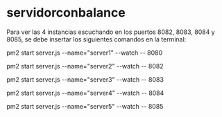 # servidorconbalance

Para ver las 4 instancias escuchando en los puertos 8082, 8083, 8084 y 8085, se debe insertar los siguientes comandos en la terminal:

pm2 start server.js --name="server1" --watch -- 8080

pm2 start server.js --name="server2" --watch -- 8082

pm2 start server.js --name="server3" --watch -- 8083

pm2 start server.js --name="server4" --watch -- 8084

pm2 start server.js --name="server5" --watch -- 8085

  
